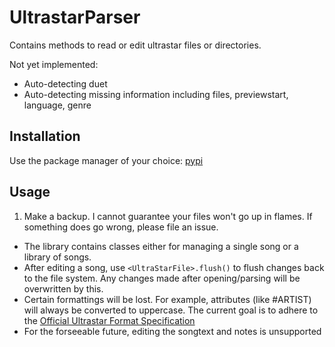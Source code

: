 # UltrastarParser

Contains methods to read or edit ultrastar files or directories.

Not yet implemented:

- Auto-detecting duet
- Auto-detecting missing information including files, previewstart, language, genre

## Installation

Use the package manager of your choice: [pypi](https://pypi.org/project/ultrastarParser/)

## Usage

1. Make a backup. I cannot guarantee your files won't go up in flames. If something does go wrong, please file an issue.

- The library contains classes either for managing a single song or a library of songs.
- After editing a song, use `<UltraStarFile>.flush()` to flush changes back to the file system. Any changes made after opening/parsing will be overwritten by this.
- Certain formattings will be lost. For example, attributes (like #ARTIST) will always be converted to uppercase. The current goal is to adhere to the [Official Ultrastar Format Specification](https://usdx.eu/format/)
- For the forseeable future, editing the songtext and notes is unsupported
